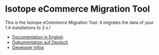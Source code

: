 # Isotope eCommerce Migration Tool

This is the Isotope eCommerce Migration Tool. It migrates the data of your
1.4 installations to 2.x.!

- [Documentation in English](docs/en.md)
- [Dokumentation auf Deutsch](docs/de.md)
- [Developer Infos](docs/dev.md)
